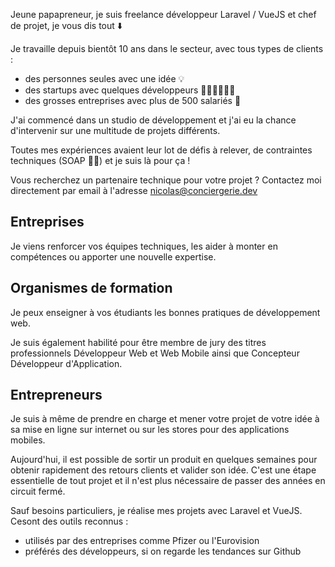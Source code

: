 Jeune papapreneur, je suis freelance développeur Laravel / VueJS et chef de projet, je vous dis tout ⬇️

Je travaille depuis bientôt 10 ans dans le secteur, avec tous types de clients : 
- des personnes seules avec une idée 💡
- des startups avec quelques développeurs 👨🏼‍💻🧑🏽‍💻
- des grosses entreprises avec plus de 500 salariés 👔

J'ai commencé dans un studio de développement et j'ai eu la chance d'intervenir sur une multitude de projets différents.

Toutes mes expériences avaient leur lot de défis à relever, de contraintes techniques (SOAP 👋🏻) et je suis là pour ça !

Vous recherchez un partenaire technique pour votre projet ? Contactez moi directement par email à l'adresse nicolas@conciergerie.dev

## Entreprises

Je viens renforcer vos équipes techniques, les aider à monter en compétences ou apporter une nouvelle expertise.

## Organismes de formation

Je peux enseigner à vos étudiants les bonnes pratiques de développement web.

Je suis également habilité pour être membre de jury des titres professionnels Développeur Web et Web Mobile ainsi que Concepteur Développeur d'Application.

## Entrepreneurs

Je suis à même de prendre en charge et mener votre projet de votre idée à sa mise en ligne sur internet ou sur les stores pour des applications mobiles.

Aujourd'hui, il est possible de sortir un produit en quelques semaines pour obtenir rapidement des retours clients et valider son idée. C'est une étape essentielle de tout projet et il n'est plus nécessaire de passer des années en circuit fermé.

Sauf besoins particuliers, je réalise mes projets avec Laravel et VueJS. Cesont des outils reconnus :
- utilisés par des entreprises comme Pfizer ou l'Eurovision
- préférés des développeurs, si on regarde les tendances sur Github
